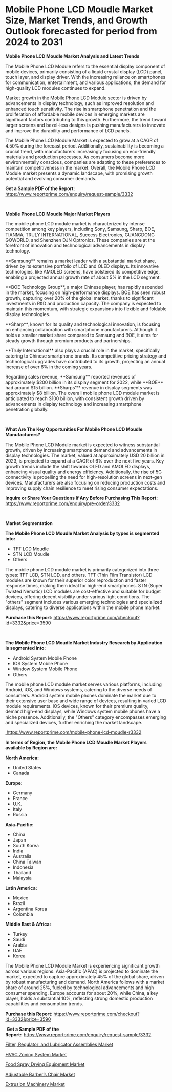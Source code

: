 <p><h1>Mobile Phone LCD Moudle Market Size, Market Trends, and Growth Outlook forecasted for period from 2024 to 2031</h1></p><p><strong>Mobile Phone LCD Moudle Market Analysis and Latest Trends</strong></p>
<p><p>The Mobile Phone LCD Module refers to the essential display component of mobile devices, primarily consisting of a liquid crystal display (LCD) panel, touch layer, and display driver. With the increasing reliance on smartphones for communication, entertainment, and various applications, the demand for high-quality LCD modules continues to expand.</p><p>Market growth in the Mobile Phone LCD Module sector is driven by advancements in display technology, such as improved resolution and enhanced touch sensitivity. The rise in smartphone penetration and the proliferation of affordable mobile devices in emerging markets are significant factors contributing to this growth. Furthermore, the trend toward larger screens and bezel-less designs is pushing manufacturers to innovate and improve the durability and performance of LCD panels.</p><p>The Mobile Phone LCD Module Market is expected to grow at a CAGR of 4.50% during the forecast period. Additionally, sustainability is becoming a crucial trend, with manufacturers increasingly focusing on eco-friendly materials and production processes. As consumers become more environmentally conscious, companies are adapting to these preferences to maintain competitiveness in the market. Overall, the Mobile Phone LCD Module market presents a dynamic landscape, with promising growth potential and evolving consumer demands.</p></p>
<p><strong>Get a Sample PDF of the Report:&nbsp;</strong> <a href="https://www.reportprime.com/enquiry/request-sample/3332">https://www.reportprime.com/enquiry/request-sample/3332</a></p>
<p>&nbsp;</p>
<p><strong>Mobile Phone LCD Moudle Major Market Players</strong></p>
<p><p>The mobile phone LCD module market is characterized by intense competition among key players, including Sony, Samsung, Sharp, BOE, TIANMA, TRULY INTERNATIONAL, Success Electronics, GUANGDONG GOWORLD, and Shenzhen DJN Optronics. These companies are at the forefront of innovation and technological advancements in display technology.</p><p>**Samsung** remains a market leader with a substantial market share, driven by its extensive portfolio of LCD and OLED displays. Its innovative technologies, like AMOLED screens, have bolstered its competitive edge, enabling a projected annual growth rate of about 5% in the LCD segment.</p><p>**BOE Technology Group**, a major Chinese player, has rapidly ascended in the market, focusing on high-performance displays. BOE has seen robust growth, capturing over 20% of the global market, thanks to significant investments in R&D and production capacity. The company is expected to maintain this momentum, with strategic expansions into flexible and foldable display technologies.</p><p>**Sharp**, known for its quality and technological innovation, is focusing on enhancing collaboration with smartphone manufacturers. Although it holds a smaller market share compared to Samsung and BOE, it aims for steady growth through premium products and partnerships.</p><p>**Truly International** also plays a crucial role in the market, specifically catering to Chinese smartphone brands. Its competitive pricing strategy and technological upgrades have contributed to its growth, projecting an annual increase of over 6% in the coming years.</p><p>Regarding sales revenue, **Samsung** reported revenues of approximately $200 billion in its display segment for 2022, while **BOE** had around $15 billion. **Sharps’** revenue in display segments was approximately $8 billion. The overall mobile phone LCD module market is anticipated to reach $100 billion, with consistent growth driven by advancements in display technology and increasing smartphone penetration globally.</p></p>
<p>&nbsp;</p>
<p><strong>What Are The Key Opportunities For Mobile Phone LCD Moudle Manufacturers?</strong></p>
<p><p>The Mobile Phone LCD Module market is expected to witness substantial growth, driven by increasing smartphone demand and advancements in display technologies. The market, valued at approximately USD 20 billion in 2023, is projected to expand at a CAGR of 6% over the next five years. Key growth trends include the shift towards OLED and AMOLED displays, enhancing visual quality and energy efficiency. Additionally, the rise of 5G connectivity is propelling the need for high-resolution screens in next-gen devices. Manufacturers are also focusing on reducing production costs and improving supply chain resilience to meet rising consumer expectations.</p></p>
<p><strong>Inquire or Share Your Questions If Any Before Purchasing This Report:</strong> <a href="https://www.reportprime.com/enquiry/pre-order/3332">https://www.reportprime.com/enquiry/pre-order/3332</a></p>
<p>&nbsp;</p>
<p><strong>Market Segmentation</strong></p>
<p><strong>The Mobile Phone LCD Moudle Market Analysis by types is segmented into:</strong></p>
<p><ul><li>TFT LCD Moudle</li><li>STN LCD Moudle</li><li>Others</li></ul></p>
<p><p>The mobile phone LCD module market is primarily categorized into three types: TFT LCD, STN LCD, and others. TFT (Thin Film Transistor) LCD modules are known for their superior color reproduction and faster response times, making them ideal for high-end smartphones. STN (Super Twisted Nematic) LCD modules are cost-effective and suitable for budget devices, offering decent visibility under various light conditions. The "others" segment includes various emerging technologies and specialized displays, catering to diverse applications within the mobile phone market.</p></p>
<p><strong>Purchase this Report:&nbsp;</strong><a href="https://www.reportprime.com/checkout?id=3332&price=3590">https://www.reportprime.com/checkout?id=3332&price=3590</a></p>
<p>&nbsp;</p>
<p><strong>The Mobile Phone LCD Moudle Market Industry Research by Application is segmented into:</strong></p>
<p><ul><li>Android System Mobile Phone</li><li>IOS System Mobile Phone</li><li>Window System Mobile Phone</li><li>Others</li></ul></p>
<p><p>The mobile phone LCD module market serves various platforms, including Android, iOS, and Windows systems, catering to the diverse needs of consumers. Android system mobile phones dominate the market due to their extensive user base and wide range of devices, resulting in varied LCD module requirements. iOS devices, known for their premium quality, demand high-end displays, while Windows system mobile phones have a niche presence. Additionally, the "Others" category encompasses emerging and specialized devices, further enriching the market landscape.</p></p>
<p><a href="https://www.reportprime.com/mobile-phone-lcd-moudle-r3332">&nbsp;https://www.reportprime.com/mobile-phone-lcd-moudle-r3332</a></p>
<p><strong>In terms of Region, the Mobile Phone LCD Moudle Market Players available by Region are:</strong></p>
<p>
    <p> <strong> North America: </strong>
        <ul>
            <li>United States</li>
            <li>Canada</li>
        </ul>
        </p> 
    <p> <strong> Europe: </strong>
        <ul>
            <li>Germany</li>
            <li>France</li>
            <li>U.K.</li>
            <li>Italy</li>
            <li>Russia</li>
        </ul>
        </p> 
    <p> <strong> Asia-Pacific: </strong>
        <ul>
            <li>China</li>
            <li>Japan</li>
            <li>South Korea</li>
            <li>India</li>
            <li>Australia</li>
            <li>China Taiwan</li>
            <li>Indonesia</li>
            <li>Thailand</li>
            <li>Malaysia</li>
        </ul>
        </p> 
    <p> <strong> Latin America: </strong>
        <ul>
            <li>Mexico</li>
            <li>Brazil</li>
            <li>Argentina Korea</li>
            <li>Colombia</li>
        </ul>
        </p> 
    <p> <strong> Middle East & Africa: </strong>
        <ul>
            <li>Turkey</li>
            <li>Saudi</li>
            <li>Arabia</li>
            <li>UAE</li>
            <li>Korea</li>
        </ul>
    </p>
    </p>
<p><p>The Mobile Phone LCD Module Market is experiencing significant growth across various regions. Asia-Pacific (APAC) is projected to dominate the market, expected to capture approximately 45% of the global share, driven by robust manufacturing and demand. North America follows with a market share of around 25%, fueled by technological advancements and high consumer spending. Europe accounts for about 20%, while China, a key player, holds a substantial 10%, reflecting strong domestic production capabilities and consumption trends.</p></p>
<p><strong>Purchase this Report: </strong><a href="https://www.reportprime.com/checkout?id=3332&price=3590">https://www.reportprime.com/checkout?id=3332&price=3590</a></p>
<p>&nbsp;<strong>Get a Sample PDF of the Report:&nbsp;&nbsp;</strong><a href="https://www.reportprime.com/enquiry/request-sample/3332">https://www.reportprime.com/enquiry/request-sample/3332</a></p>
<p><strong></strong></p>
<p><p><a href="https://www.linkedin.com/pulse/filter-regulator-lubricator-assemblies-market-trends-regional-s3jrf?trackingId=g0zrzclgRLyK4CQuRQm8nQ%3D%3D">Filter, Regulator, and Lubricator Assemblies Market</a></p><p><a href="https://issuu.com/reportprime-2/docs/hvac-zoning-system-market-size-2030_68e43168cf1eb4">HVAC Zoning System Market</a></p><p><a href="https://www.linkedin.com/pulse/global-food-spray-drying-equipment-market-landscape-future-cnmhf?trackingId=Xk8l%2BO1vRLeKpVr6kuOXcw%3D%3D">Food Spray Drying Equipment Market</a></p><p><a href="https://issuu.com/reportprime-2/docs/adjustable-barbers-chair-market-siz_c3eb992bfe774a">Adjustable Barber’s Chair Market</a></p><p><a href="https://www.linkedin.com/pulse/global-extrusion-machinery-market-size-expected-experience-rm7if?trackingId=Mt1uCTUuSKGaP5TdoRNUaw%3D%3D">Extrusion Machinery Market</a></p></p>